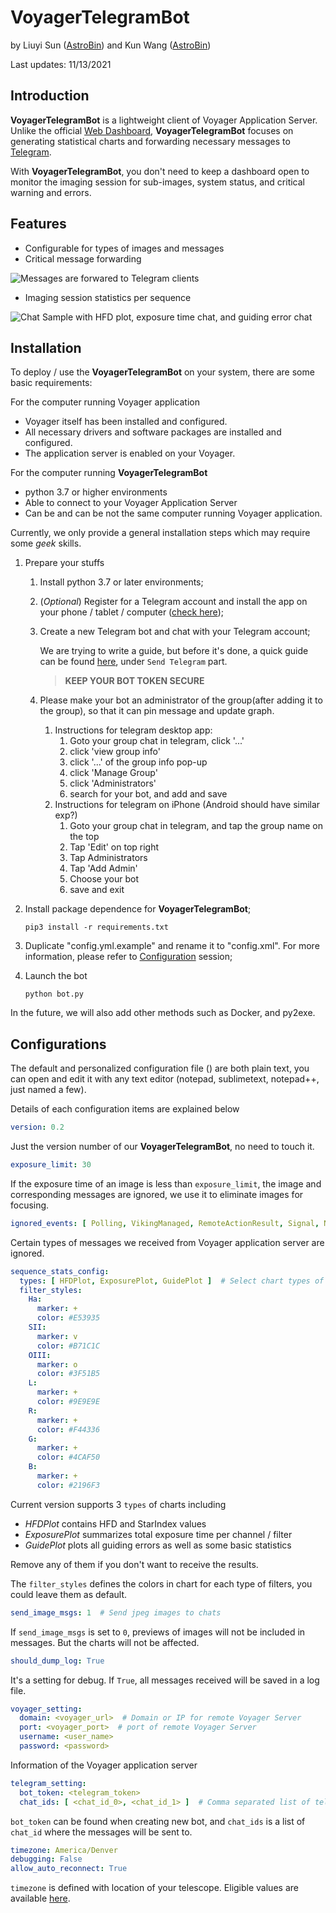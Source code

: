 # VoyagerTelegramBot
by Liuyi Sun ([AstroBin](https://www.astrobin.com/users/liuyisun/)) and Kun Wang ([AstroBin](https://www.astrobin.com/users/bigpizza/))

Last updates: 11/13/2021

## Introduction
**VoyagerTelegramBot** is a lightweight client of Voyager Application Server.
Unlike the official [Web Dashboard](https://www.starkeeper.it/wdashinfo/),
**VoyagerTelegramBot** focuses on generating statistical charts and forwarding necessary messages
to [Telegram](https://telegram.org/).

With **VoyagerTelegramBot**, you don't need to keep a dashboard open to monitor the imaging session
for sub-images, system status, and critical warning and errors.  

## Features
- Configurable for types of images and messages
- Critical message forwarding

![Messages are forwared to Telegram clients](images/forwarded_messages_sample.png)
- Imaging session statistics per sequence

![Chat Sample with HFD plot, exposure time chat, and guiding error chat](images/target_report_sample.jpg)
## Installation
To deploy / use the **VoyagerTelegramBot** on your system, there are some basic requirements:

For the computer running Voyager application
- Voyager itself has been installed and configured.
- All necessary drivers and software packages are installed and configured.
- The application server is enabled on your Voyager.

For the computer running **VoyagerTelegramBot**
- python 3.7 or higher environments
- Able to connect to your Voyager Application Server
- Can be and can be not the same computer running Voyager application.

Currently, we only provide a general installation steps which may require some *geek* skills.
1. Prepare your stuffs
   1. Install python 3.7 or later environments;
   2. (*Optional*) Register for a Telegram account and install the app on your phone / tablet / computer ([check here](https://telegram.org/));
   3. Create a new Telegram bot and chat with your Telegram account;
   
      We are trying to write a guide, but before it's done, a quick guide can be found
      [here](https://forum.starkeeper.it/t/send-free-custom-telephone-notifications-to-your-telegram-from-voyager/1889),
      under `Send Telegram` part.
      > **KEEP YOUR BOT TOKEN SECURE**
   
   4. Please make your bot an administrator of the group(after adding it to the group), so that it can pin message and update graph. 
      1. Instructions for telegram desktop app: 
         1. Goto your group chat in telegram, click '...'
         2. click 'view group info'
         3. click '...' of the group info pop-up
         4. click 'Manage Group'
         5. click 'Administrators'
         6. search for your bot, and add and save
      2. Instructions for telegram on iPhone (Android should have similar exp?)
         1. Goto your group chat in telegram, and tap the group name on the top
         2. Tap 'Edit' on top right
         3. Tap Administrators
         4. Tap 'Add Admin'
         5. Choose your bot
         6. save and exit
2. Install package dependence for **VoyagerTelegramBot**;
   
   ```Shell
   pip3 install -r requirements.txt
   ```
3. Duplicate "config.yml.example" and rename it to "config.xml".
For more information, please refer to [Configuration](https://github.com/sly9/VoyagerTelegramBot#configurations) session;
4. Launch the bot

   ```Shell
   python bot.py
   ```

In the future, we will also add other methods such as Docker, and py2exe.
## Configurations
The default and personalized configuration file () are both plain text,
you can open and edit it with any text editor (notepad, sublimetext, notepad++, just named a few).

Details of each configuration items are explained below
```YAML
version: 0.2
```
Just the version number of our **VoyagerTelegramBot**, no need to touch it.
```YAML
exposure_limit: 30
```
If the exposure time of an image is less than `exposure_limit`,
the image and corresponding messages are ignored, we use it to eliminate images for focusing.
```YAML
ignored_events: [ Polling, VikingManaged, RemoteActionResult, Signal, NewFITReady ]
```
Certain types of messages we received from Voyager application server are ignored.
```YAML
sequence_stats_config:
  types: [ HFDPlot, ExposurePlot, GuidePlot ]  # Select chart types of stats
  filter_styles:
    Ha:
      marker: +
      color: #E53935
    SII:
      marker: v
      color: #B71C1C
    OIII:
      marker: o
      color: #3F51B5
    L:
      marker: +
      color: #9E9E9E
    R:
      marker: +
      color: #F44336
    G:
      marker: +
      color: #4CAF50
    B:
      marker: +
      color: #2196F3
```
Current version supports 3 `types` of charts including
- *HFDPlot* contains HFD and StarIndex values
- *ExposurePlot* summarizes total exposure time per channel / filter
- *GuidePlot* plots all guiding errors as well as some basic statistics

Remove any of them if you don't want to receive the results.

The `filter_styles` defines the colors in chart for each type of filters, you could leave them as default.
```YAML
send_image_msgs: 1  # Send jpeg images to chats
```
If `send_image_msgs` is set to `0`, previews of images will not be included in messages.
But the charts will not be affected.
```YAML
should_dump_log: True
```
It's a setting for debug. If `True`, all messages received will be saved in a log file.
```YAML
voyager_setting:
  domain: <voyager_url>  # Domain or IP for remote Voyager Server
  port: <voyager_port>  # port of remote Voyager Server
  username: <user_name>
  password: <password>
```
Information of the Voyager application server
```YAML
telegram_setting:
  bot_token: <telegram_token>
  chat_ids: [ <chat_id_0>, <chat_id_1> ]  # Comma separated list of telegram chat ids
```
`bot_token` can be found when creating new bot, and `chat_ids` is a list of `chat_id` where the messages will be sent to.
```YAML
timezone: America/Denver
debugging: False
allow_auto_reconnect: True
```
`timezone` is defined with location of your telescope. Eligible values are available [here](https://en.wikipedia.org/wiki/List_of_tz_database_time_zones).
